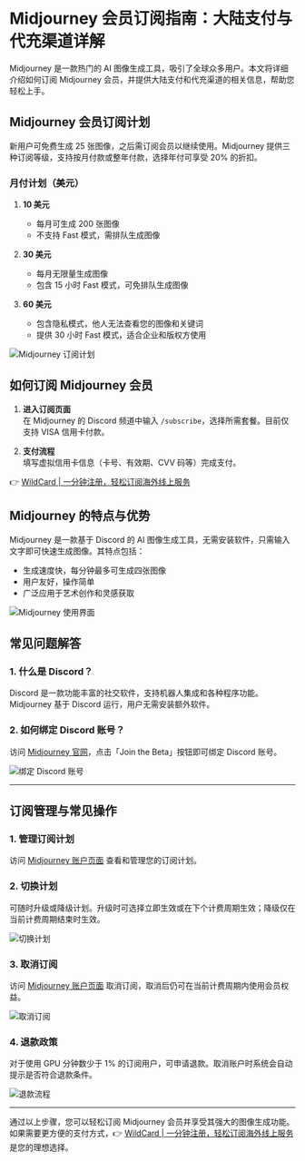 # Midjourney 会员订阅指南：大陆支付与代充渠道详解

Midjourney 是一款热门的 AI 图像生成工具，吸引了全球众多用户。本文将详细介绍如何订阅 Midjourney 会员，并提供大陆支付和代充渠道的相关信息，帮助您轻松上手。

## Midjourney 会员订阅计划

新用户可免费生成 25 张图像，之后需订阅会员以继续使用。Midjourney 提供三种订阅等级，支持按月付款或整年付款，选择年付可享受 20% 的折扣。

### 月付计划（美元）

1. **10 美元**  
   - 每月可生成 200 张图像  
   - 不支持 Fast 模式，需排队生成图像  

2. **30 美元**  
   - 每月无限量生成图像  
   - 包含 15 小时 Fast 模式，可免排队生成图像  

3. **60 美元**  
   - 包含隐私模式，他人无法查看您的图像和关键词  
   - 提供 30 小时 Fast 模式，适合企业和版权方使用  

![Midjourney 订阅计划](https://bbtdd.com/img/568356787.webp)

## 如何订阅 Midjourney 会员

1. **进入订阅页面**  
   在 Midjourney 的 Discord 频道中输入 `/subscribe`，选择所需套餐。目前仅支持 VISA 信用卡付款。  

2. **支付流程**  
   填写虚拟信用卡信息（卡号、有效期、CVV 码等）完成支付。  

👉 [WildCard | 一分钟注册，轻松订阅海外线上服务](https://bbtdd.com/WildCard)

## Midjourney 的特点与优势

Midjourney 是一款基于 Discord 的 AI 图像生成工具，无需安装软件，只需输入文字即可快速生成图像。其特点包括：  
- 生成速度快，每分钟最多可生成四张图像  
- 用户友好，操作简单  
- 广泛应用于艺术创作和灵感获取  

![Midjourney 使用界面](https://bbtdd.com/img/851017892233262.webp)

## 常见问题解答

### 1. 什么是 Discord？  
Discord 是一款功能丰富的社交软件，支持机器人集成和各种程序功能。Midjourney 基于 Discord 运行，用户无需安装额外软件。  

### 2. 如何绑定 Discord 账号？  
访问 [Midjourney 官网](https://www.midjourney.com/home/)，点击「Join the Beta」按钮即可绑定 Discord 账号。  

![绑定 Discord 账号](https://bbtdd.com/img/8060471146638501.webp)  

---

## 订阅管理与常见操作

### 1. 管理订阅计划  
访问 [Midjourney 账户页面](https://www.midjourney.com/account/) 查看和管理您的订阅计划。  

### 2. 切换计划  
可随时升级或降级计划。升级时可选择立即生效或在下个计费周期生效；降级仅在当前计费周期结束时生效。  

![切换计划](https://bbtdd.com/img/055335473241606.webp)  

### 3. 取消订阅  
访问 [Midjourney 账户页面](https://www.midjourney.com/account/) 取消订阅，取消后仍可在当前计费周期内使用会员权益。  

![取消订阅](https://bbtdd.com/img/500574144.webp)  

### 4. 退款政策  
对于使用 GPU 分钟数少于 1% 的订阅用户，可申请退款。取消账户时系统会自动提示是否符合退款条件。  

![退款流程](https://bbtdd.com/img/0660016785.webp)  

---

通过以上步骤，您可以轻松订阅 Midjourney 会员并享受其强大的图像生成功能。如果需要更方便的支付方式，👉 [WildCard | 一分钟注册，轻松订阅海外线上服务](https://bbtdd.com/WildCard) 是您的理想选择。